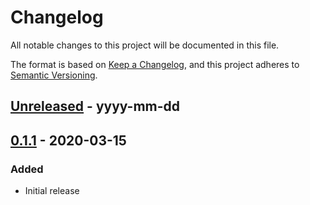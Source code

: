 # Changelog

All notable changes to this project will be documented in this file.

The format is based on [Keep a Changelog](https://keepachangelog.com/en/1.0.0/),
and this project adheres to [Semantic Versioning](https://semver.org/spec/v2.0.0.html).

## [Unreleased] - yyyy-mm-dd

## [0.1.1] - 2020-03-15

### Added

- Initial release

<!-- Markdown link dfn's -->
[unreleased]: https://github.com/Hankanman/postgres-to-docs/compare/v0.1.1...HEAD
[0.1.1]: https://github.com/Hankanman/postgres-to-docs/releases/tag/v0.1.1
